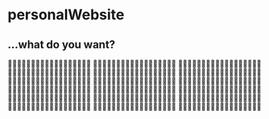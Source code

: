 # personalWebsite
## ...what do you want?
🌹🌹🌷🌷🌻🌻🌹🌹🌷🌷🌻🌻🌹🌹🌷🌷🌻🌻
🌻🌻🌹🌹🌷🌷🌻🌻🌹🌹🌷🌷🌻🌻🌹🌹🌷🌷
🌷🌷🌻🌻🌹🌹🌷🌷🌻🌻🌹🌹🌷🌷🌻🌻🌹🌹
🌹🌹🌷🌷🌻🌻🌹🌹🌷🌷🌻🌻🌹🌹🌷🌷🌻🌻
🌻🌻🌹🌹🌷🌷🌻🌻🌹🌹🌷🌷🌻🌻🌹🌹🌷🌷
🌷🌷🌻🌻🌹🌹🌷🌷🌻🌻🌹🌹🌷🌷🌻🌻🌹🌹
🌹🌹🌷🌷🌻🌻🌹🌹🌷🌷🌻🌻🌹🌹🌷🌷🌻🌻
🌻🌻🌹🌹🌷🌷🌻🌻🌹🌹🌷🌷🌻🌻🌹🌹🌷🌷
🌷🌷🌻🌻🌹🌹🌷🌷🌻🌻🌹🌹🌷🌷🌻🌻🌹🌹
🌹🌹🌷🌷🌻🌻🌹🌹🌷🌷🌻🌻🌹🌹🌷🌷🌻🌻
🌻🌻🌹🌹🌷🌷🌻🌻🌹🌹🌷🌷🌻🌻🌹🌹🌷🌷
🌷🌷🌻🌻🌹🌹🌷🌷🌻🌻🌹🌹🌷🌷🌻🌻🌹🌹
🌹🌹🌷🌷🌻🌻🌹🌹🌷🌷🌻🌻🌹🌹🌷🌷🌻🌻
🌻🌻🌹🌹🌷🌷🌻🌻🌹🌹🌷🌷🌻🌻🌹🌹🌷🌷
🌷🌷🌻🌻🌹🌹🌷🌷🌻🌻🌹🌹🌷🌷🌻🌻🌹🌹
🌹🌹🌷🌷🌻🌻🌹🌹🌷🌷🌻🌻🌹🌹🌷🌷🌻🌻
🌻🌻🌹🌹🌷🌷🌻🌻🌹🌹🌷🌷🌻🌻🌹🌹🌷🌷
🌷🌷🌻🌻🌹🌹🌷🌷🌻🌻🌹🌹🌷🌷🌻🌻🌹🌹
